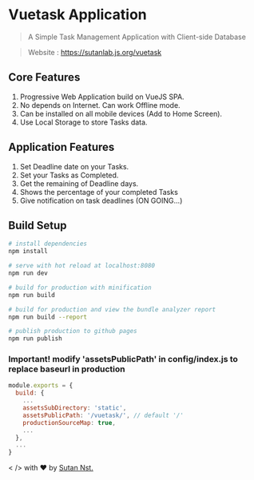 # Vuetask Application

> A Simple Task Management Application with Client-side Database

> Website : https://sutanlab.js.org/vuetask

## Core Features
1. Progressive Web Application build on VueJS SPA.
2. No depends on Internet. Can work Offline mode.
3. Can be installed on all mobile devices (Add to Home Screen).
4. Use Local Storage to store Tasks data.

## Application Features
1. Set Deadline date on your Tasks.
2. Set your Tasks as Completed.
3. Get the remaining of Deadline days.
4. Shows the percentage of your completed Tasks
5. Give notification on task deadlines (ON GOING...)

## Build Setup

``` bash
# install dependencies
npm install

# serve with hot reload at localhost:8080
npm run dev

# build for production with minification
npm run build

# build for production and view the bundle analyzer report
npm run build --report

# publish production to github pages
npm run publish
```

### Important! modify 'assetsPublicPath' in config/index.js to replace baseurl in production

``` js
module.exports = {
  build: {
    ...
    assetsSubDirectory: 'static',
    assetsPublicPath: '/vuetask/', // default '/'
    productionSourceMap: true,
    ...
  },
  ...
}
```

< /> with ♥ by [Sutan Nst.](https://sutanlab.js.org)
